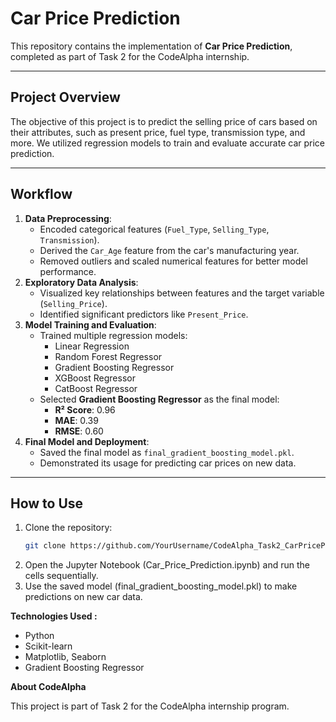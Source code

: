 # Car Price Prediction

This repository contains the implementation of **Car Price Prediction**, completed as part of Task 2 for the CodeAlpha internship.

---

## Project Overview
The objective of this project is to predict the selling price of cars based on their attributes, such as present price, fuel type, transmission type, and more. We utilized regression models to train and evaluate accurate car price prediction.

---

## Workflow
1. **Data Preprocessing**:
   - Encoded categorical features (`Fuel_Type`, `Selling_Type`, `Transmission`).
   - Derived the `Car_Age` feature from the car's manufacturing year.
   - Removed outliers and scaled numerical features for better model performance.
2. **Exploratory Data Analysis**:
   - Visualized key relationships between features and the target variable (`Selling_Price`).
   - Identified significant predictors like `Present_Price`.
3. **Model Training and Evaluation**:
   - Trained multiple regression models:
     - Linear Regression
     - Random Forest Regressor
     - Gradient Boosting Regressor
     - XGBoost Regressor
     - CatBoost Regressor
   - Selected **Gradient Boosting Regressor** as the final model:
     - **R² Score**: 0.96
     - **MAE**: 0.39
     - **RMSE**: 0.60
4. **Final Model and Deployment**:
   - Saved the final model as `final_gradient_boosting_model.pkl`.
   - Demonstrated its usage for predicting car prices on new data.

---

## How to Use
1. Clone the repository:
   ```bash
   git clone https://github.com/YourUsername/CodeAlpha_Task2_CarPricePrediction.git
2. Open the Jupyter Notebook (Car_Price_Prediction.ipynb) and run the cells sequentially.
3. Use the saved model (final_gradient_boosting_model.pkl) to make predictions on new car data.

**Technologies Used :**
 - Python
 - Scikit-learn
 - Matplotlib, Seaborn
 - Gradient Boosting Regressor

**About CodeAlpha**
 
 This project is part of Task 2 for the CodeAlpha internship program.
